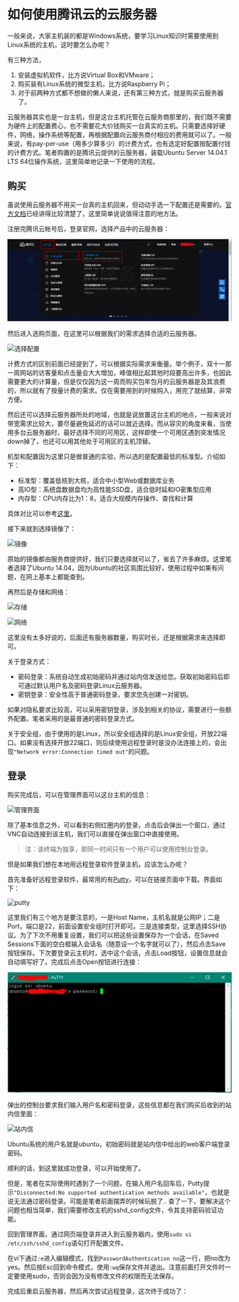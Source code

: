 # 如何使用腾讯云的云服务器

一般来说，大家主机装的都是Windows系统，要学习Linux知识时需要使用到Linux系统的主机，这时要怎么办呢？

有三种方法，

1. 安装虚拟机软件，比方说Virtual Box和VMware；
2. 购买装有Linux系统的微型主机，比方说Raspberry Pi；
3. 对于前两种方式都不想做的懒人来说，还有第三种方式，就是购买云服务器了。

云服务器其实也是一台主机，但是这台主机托管在云服务商那里的，我们既不需要为硬件上的配置费心，也不需要花大价钱购买一台真实的主机。只需要选择好硬件，网络，操作系统等配置，再根据配置向云服务商付相应的费用就可以了。一般来说，有pay-per-use（用多少算多少）的计费方式，也有选定好配置按配置付钱的计费方式。笔者购置的是腾讯云提供的云服务器，装载Ubuntu Server 14.04.1 LTS 64位操作系统，这里简单地记录一下使用的流程。

## 购买

虽说使用云服务器不用买一台真的主机回来，但动动手选一下配置还是需要的。[官方文档](https://www.qcloud.com/doc/product/213/2972)已经讲得比较清楚了，这里简单说说值得注意的地方法。

注册完腾讯云帐号后，登录官网，选择产品中的云服务器：

![官网](https://raw.githubusercontent.com/familyld/learnlinux/master/graph/OfficialWebsite.png)

然后进入选购页面，在这里可以根据我们的需求选择合适的云服务器。

![选择配置](https://mccdn.qcloud.com/static/img/0a506ce5c9c271ee09ea237ce1d34944/image.png)

计费方式的区别前面已经提到了，可以根据实际需求来衡量。举个例子，双十一那一周网站的访客量和点击量会大大增加，峰值相比起其他时段要高出许多，也因此需要更大的计算量，但是仅仅因为这一周而购买包年包月的云服务器是及其浪费的，所以就有了按量计费的需求。仅在需要用到的时候购入，用完了就结算，非常方便。

然后还可以选择云服务器所处的地域，也就是说放置这台主机的地点，一般来说对带宽需求比较大，要尽量避免延迟的话可以就近选择。而从容灾的角度来看，当使用多台云服务器时，最好选择不同的可用区，这样即使一个可用区遇到突发情况down掉了，也还可以用其他处于可用区的主机顶替。

机型和配置因为这里只是做普通的实验，所以选的是配置最低的标准型。介绍如下：

- 标准型：覆盖低核到大核，适合中小型Web或数据库业务
- 高IO型：系统盘数据盘均为高性能SSD盘，适合低时延和IO密集型应用
- 内存型：CPU内存比为1：8，适合大规模内存操作、查找和计算

具体对比可以参考[这里](http://www.qcloud.com/doc/product/213/CVM%E5%AE%9E%E4%BE%8B#3.-机型)。

接下来就到选择镜像了：

![镜像](https://mccdn.qcloud.com/static/img/fe36402379bbc70d9e17591568a6e1f6/image.png)

原始的镜像都由服务商提供好，我们只要选择就可以了，省去了许多麻烦。这里笔者选择了Ubuntu 14.04，因为Ubuntu的社区氛围比较好，使用过程中如果有问题，在网上基本上都能查到。

再然后是存储和网络：

![存储](https://mccdn.qcloud.com/static/img/ef73fc3a1b4d6d1579b322d92d536ac1/image.png)

![网络](https://mccdn.qcloud.com/static/img/3a09b6af11caeb074282dd23006dd818/image.png)

这里没有太多好说的，后面还有服务器数量，购买时长，还是根据需求来选择即可。

关于登录方式：

- 密码登录：系统自动生成初始密码并通过站内信发送给您。获取初始密码后即可通过默认用户名及密码登录Linux云服务器。
- 密钥登录：安全性高于普通密码登录，要求您先创建一对密钥。

如果对隐私要求比较高，可以采用密钥登录，涉及到相关的协议，需要进行一些额外配置。笔者采用的是最普通的密码登录方式。

关于安全组，由于使用的是Linux，所以安全组选择的是Linux安全组，开放22端口。如果没有选择开放22端口，则后续使用远程登录时是没办法连接上的，会出现``"Network error:Connection timed out"``的问题。

## 登录

购买完成后，可以在管理界面可以这台主机的信息：

![管理界面](https://mccdn.qcloud.com/img56b1a6cb7b3e8.png)

除了基本信息之外，可以看到右侧红圈内的登录，点击后会弹出一个窗口，通过VNC自动连接到该主机，我们可以直接在弹出窗口中直接使用。

> 注：该终端为独享，即同一时间只有一个用户可以使用控制台登录。

但是如果我们想在本地用远程登录软件登录主机，应该怎么办呢？

首先准备好远程登录软件，最常用的有[Putty](http://www.putty.nl/download.html)，可以在链接页面中下载。界面如下：

![putty](https://mccdn.qcloud.com/img56a5d38a4ffbc.png)

这里我们有三个地方是要注意的，一是Host Name，主机名就是公网IP；二是Port，端口是22，前面设置安全组时打开即可。三是连接类型，这里选择SSH协议。为了下次不用重复设置，我们可以把这些设置保存为一个会话，在Saved Sessions下面的空白框输入会话名（随意设一个名字就可以了），然后点击Save按钮保存。下次要登录云主机时，选中这个会话，点击Load按钮，设置信息就会自动填写好了。完成后点击Open按钮进行连接：

![登录](https://raw.githubusercontent.com/familyld/learnlinux/master/graph/login.png)

弹出的控制台要求我们输入用户名和密码登录，这些信息都在我们购买后收到的站内信里面：

![站内信](https://mccdn.qcloud.com/img56a20f10a373a.png)

Ubuntu系统的用户名就是ubuntu，初始密码就是站内信中给出的web客户端登录密码。

顺利的话，到这里就成功登录，可以开始使用了。

但是，笔者在实际使用时遇到了一个问题，在输入用户名回车后，Putty提示``"Disconnected:No supported authentication methods available"``，也就是说无法通过密码登录。可能是笔者前面摆弄的时候玩脱了.. 查了一下，要解决这个问题也相当简单，我们需要修改主机的sshd_config文件，令其支持密码验证功能。

回到管理界面，通过网页端登录并进入到云服务器内，使用``sudo vi /etc/ssh/sshd_config``语句打开配置文件。

在vi下通过``:e``进入编辑模式，找到``PasswordAuthentication no``这一行，把no改为yes。然后按Esc回到命令模式，使用``:wq``保存文件并退出。注意前面打开文件时一定要使用sudo，否则会因为没有修改文件的权限而无法保存。

完成后重启云服务器，然后再次尝试远程登录，这次终于成功了：


